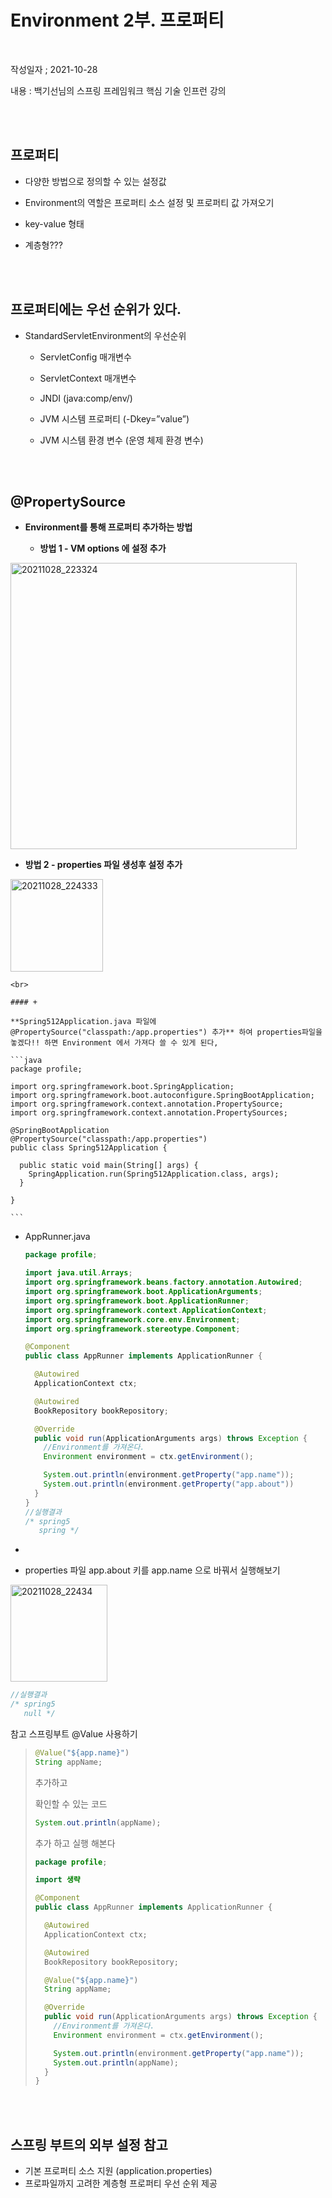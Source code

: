 

# Environment 2부. 프로퍼티 

<br>

작성일자 ; 2021-10-28

내용 : 백기선님의 스프링 프레임워크 핵심 기술 인프런 강의 

<br><br>

## 프로퍼티

- 다양한 방법으로 정의할 수 있는 설정값

- Environment의 역할은 프로퍼티 소스 설정 및 프로퍼티 값 가져오기 

- key-value 형태

- 계층형???

  <br><br>

## 프로퍼티에는 우선 순위가 있다.

- StandardServletEnvironment의 우선순위

  - ServletConfig 매개변수

  - ServletContext 매개변수

  - JNDI (java:comp/env/) 

  - JVM 시스템 프로퍼티 (-Dkey=”value”)

  - JVM 시스템 환경 변수 (운영 체제 환경 변수) 

    <br><br>

## @PropertySource

- **Environment를 통해 프로퍼티 추가하는 방법**

  - **방법 1 - VM options 에 설정 추가**

<img width="458" alt="20211028_223324" src="https://user-images.githubusercontent.com/56250078/139396807-d2d79833-9c8e-42b6-b000-ec2b4ae29ea3.png">

  <br>

  - **방법 2 - properties 파일 생성후 설정 추가**
<img width="148" alt="20211028_224333" src="https://user-images.githubusercontent.com/56250078/139396865-e7f8d545-3c1a-489a-a151-4bc338044b1f.png">

    <br>

    #### +

    **Spring512Application.java 파일에 @PropertySource("classpath:/app.properties") 추가** 하여 properties파일을 놓겠다!! 하면 Environment 에서 가져다 쓸 수 있게 된다,

    ```java
    package profile;
    
    import org.springframework.boot.SpringApplication;
    import org.springframework.boot.autoconfigure.SpringBootApplication;
    import org.springframework.context.annotation.PropertySource;
    import org.springframework.context.annotation.PropertySources;
    
    @SpringBootApplication
    @PropertySource("classpath:/app.properties")
    public class Spring512Application {
    
      public static void main(String[] args) {
        SpringApplication.run(Spring512Application.class, args);
      }
    
    }
    
    ```

    

- AppRunner.java 

  ```java
  package profile;
  
  import java.util.Arrays;
  import org.springframework.beans.factory.annotation.Autowired;
  import org.springframework.boot.ApplicationArguments;
  import org.springframework.boot.ApplicationRunner;
  import org.springframework.context.ApplicationContext;
  import org.springframework.core.env.Environment;
  import org.springframework.stereotype.Component;
  
  @Component
  public class AppRunner implements ApplicationRunner {
  
    @Autowired
    ApplicationContext ctx;
  
    @Autowired
    BookRepository bookRepository;
  
    @Override
    public void run(ApplicationArguments args) throws Exception {
      //Environment를 가져온다.
      Environment environment = ctx.getEnvironment();
  
      System.out.println(environment.getProperty("app.name"));
      System.out.println(environment.getProperty("app.about"))
    }
  }
  //실행결과 
  /* spring5
     spring */
  ```



- <br>

- properties 파일 app.about 키를 app.name 으로 바꿔서 실행해보기
<img width="155" alt="20211028_22434" src="https://user-images.githubusercontent.com/56250078/139396910-d79645fa-bc8a-4ae9-baa7-f086f6feb6d3.png">

  ```java
  //실행결과 
  /* spring5
     null */
  ```

  

  참고 스프링부트 @Value 사용하기

  > ```java
  > @Value("${app.name}")
  > String appName;
  > ```
  >
  > 추가하고 
  >
  > 확인할 수 있는 코드 
  >
  > ```java
  > System.out.println(appName);
  > ```
  >
  > 추가 하고 실행 해본다 
  >
  > ```java
  > package profile;
  > 
  > import 생략
  > 
  > @Component
  > public class AppRunner implements ApplicationRunner {
  > 
  >   @Autowired
  >   ApplicationContext ctx;
  > 
  >   @Autowired
  >   BookRepository bookRepository;
  > 
  >   @Value("${app.name}")
  >   String appName;
  > 
  >   @Override
  >   public void run(ApplicationArguments args) throws Exception {
  >     //Environment를 가져온다.
  >     Environment environment = ctx.getEnvironment();
  > 
  >     System.out.println(environment.getProperty("app.name"));
  >     System.out.println(appName);
  >   }
  > }
  > ```

  <br><br>

## 스프링 부트의 외부 설정 참고

- 기본 프로퍼티 소스 지원 (application.properties)
- 프로파일까지 고려한 계층형 프로퍼티 우선 순위 제공

<br><br>

